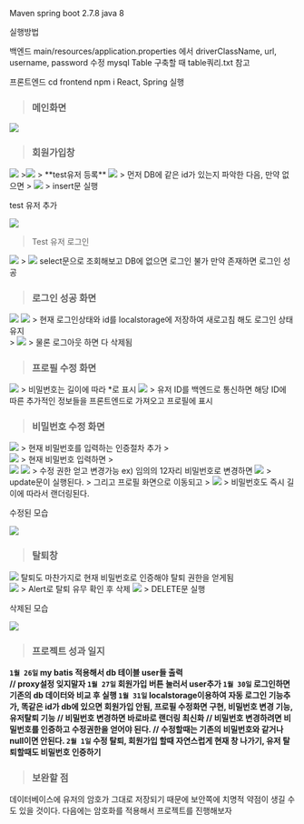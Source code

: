Maven 
spring boot 2.7.8
java 8

실행방법

백엔드
main/resources/application.properties 에서 driverClassName, url, username, password 수정
mysql Table 구축할 때 table쿼리.txt 참고

프론트엔드
cd frontend
npm i
React, Spring 실행


> ### 메인화면
<img src ="https://velog.velcdn.com/images/opop8834/post/6e85ac50-3939-47ca-b89c-98de2b83936f/image.png">

> ### 회원가입창
<img src ="https://velog.velcdn.com/images/opop8834/post/2bc175ef-94dd-45c7-a168-f38ce1da4baf/image.png">
><img src ="https://velog.velcdn.com/images/opop8834/post/b2b572b0-683f-498a-8b46-85288ecfa83c/image.png">
>
**test유저 등록**
<img src="https://velog.velcdn.com/images/opop8834/post/55b53d8b-a625-4e59-b726-8c165e9af343/image.png">
>
먼저 DB에 같은 id가 있는지 파악한 다음, 만약 없으면 
>
<img src ="https://velog.velcdn.com/images/opop8834/post/fc65b737-972c-4723-a8ab-4997be6e7ddd/image.png">
>
insert문 실행

test 유저 추가

<img src ="https://velog.velcdn.com/images/opop8834/post/cb7f5fd8-5e79-4f98-bef9-6044789d52fb/image.png">

> Test 유저 로그인
>
<img src ="https://velog.velcdn.com/images/opop8834/post/e83a33e3-a9c1-4f1b-adbd-d38e2584d754/image.png">
>
<img src ="https://velog.velcdn.com/images/opop8834/post/d932af02-5d87-434a-897b-0d65ab9b2dc1/image.png">
select문으로 조회해보고 DB에 없으면 로그인 불가 
만약 존재하면 로그인 성공

> ### 로그인 성공 화면
<img src ="https://velog.velcdn.com/images/opop8834/post/4d11e9a8-25cd-4221-b01b-134c56b4a4c8/image.png">
<img src ="https://velog.velcdn.com/images/opop8834/post/8b302330-9ea3-48f2-830f-123d342bfb31/image.png">
>
현재 로그인상태와 id를 localstorage에 저장하여 새로고침 해도 로그인 상태 유지
<br/>
>
<img src ="https://velog.velcdn.com/images/opop8834/post/288e79c8-6e34-4950-a791-095dcc84afad/image.png">
>
물론 로그아웃 하면 다 삭제됨

> ### 프로필 수정 화면
<img src ="https://velog.velcdn.com/images/opop8834/post/4e3f2e94-ac3f-43be-bfc0-741c2cf9b8a6/image.png">
>
비밀번호는 길이에 따라 *로 표시
<img src ="https://velog.velcdn.com/images/opop8834/post/8f316a59-3285-4784-92a1-0bab9d80b269/image.png">
>
유저 ID를 백엔드로 통신하면 해당 ID에 따른 추가적인 정보들을 프론트엔드로 가져오고 프로필에 표시

> ### 비밀번호 수정 화면
<img src ="https://velog.velcdn.com/images/opop8834/post/91021dd9-2e32-4066-bc31-b6a005623ab0/image.png">
>
현재 비밀번호를 입력하는 인증절차 추가
>
<br/>
<img src ="https://velog.velcdn.com/images/opop8834/post/76b19a1b-5347-4013-a4c0-0f28372be656/image.png">
>
현재 비밀번호 입력하면
>
<br/>
<img src ="https://velog.velcdn.com/images/opop8834/post/e5b6436b-295a-4755-8f3a-2e79d4aa165f/image.png">
<img src ="https://velog.velcdn.com/images/opop8834/post/fd5f8ff3-2963-4c1b-8799-0986c556df4f/image.png">
>
수정 권한 얻고 변경가능
ex) 임의의 12자리 비밀번호로 변경하면
<img src ="https://velog.velcdn.com/images/opop8834/post/f7832577-3ff5-4df9-9899-0b184ab6714d/image.png">
>
update문이 실행된다.
>
그리고 프로필 화면으로 이동되고 
>
<img src ="https://velog.velcdn.com/images/opop8834/post/dbddcac3-fc81-4250-82cc-30623d8f6aa0/image.png">
>
비밀번호도 즉시 길이에 따라서 랜더링된다.

수정된 모습

<img src ="https://velog.velcdn.com/images/opop8834/post/22c35240-23da-4fbf-b980-6190a38cdaf7/image.png">

> ### 탈퇴창
<img src ="https://velog.velcdn.com/images/opop8834/post/9fb6fac4-b6e1-4fdc-83d9-c2bf0c8f5343/image.png">
탈퇴도 마찬가지로 현재 비밀번호로 인증해야 탈퇴 권한을 얻게됨
<br/>
<img src ="https://velog.velcdn.com/images/opop8834/post/dd19f7d9-0626-44d5-9ca5-1f0a4bd77f11/image.png">
>
Alert로 탈퇴 유무 확인 후 삭제
<img src ="https://velog.velcdn.com/images/opop8834/post/bbdf3372-26de-4221-b34a-5825f2017fe4/image.png">
>
DELETE문 실행

삭제된 모습

<img src="https://velog.velcdn.com/images/opop8834/post/fb5fbb68-fb84-4765-bbf9-be144820b942/image.png">

> ### 프로젝트 성과 일지
**`1월 26일` my batis 적용해서 db 테이블 user들 출력  
    // proxy설정 잊지말자
`1월 27일` 회원가입 버튼 눌러서 user추가
`1월 30일` 로그인하면 기존의 db 데이터와 비교 후 실행
`1월 31일` localstorage이용하여 자동 로그인 기능추가, 똑같은 id가 db에 있으면 회원가입 안됨, 프로필 수정화면 구현, 비밀번호 변경 기능, 유저탈퇴 기능
// 비밀번호 변경하면 바로바로 랜더링 최신화
// 비밀번호 변경하려면 비밀번호를 인증하고 수정권한을 얻어야 된다.
// 수정할때는 기존의 비밀번호와 같거나 null이면 안된다.
`2월 1일` 수정 탈퇴, 회원가입 할때 자연스럽게 현재 창 나가기, 유저 탈퇴할때도 비밀번호 인증하기**

> ### 보완할 점
데이터베이스에 유저의 암호가 그대로 저장되기 때문에 보안쪽에 치명적 약점이 생길 수도 있을 것이다.
다음에는 암호화를 적용해서 프로젝트를 진행해보자
